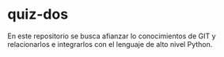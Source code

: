 # quiz-dos
En este repositorio se busca afianzar lo conocimientos de GIT y relacionarlos e integrarlos con el lenguaje de alto nivel Python.
